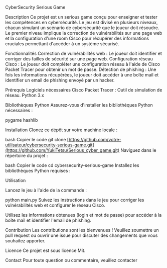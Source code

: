 CyberSecurity Serious Game

Description
Ce projet est un serious game conçu pour enseigner et tester les compétences en cybersécurité. Le jeu est divisé en plusieurs niveaux, chacun simulant un scénario de cybersécurité que le joueur doit résoudre.
Le premier niveau implique la correction de vulnérabilités sur une page web et la configuration d'une room Cisco pour récupérer des informations cruciales permettant d'accéder à un système sécurisé.

Fonctionnalités
Correction de vulnérabilités web : Le joueur doit identifier et corriger des failles de sécurité sur une page web.
Configuration réseau Cisco : Le joueur doit compléter une configuration réseau à l'aide de Cisco Packet Tracer pour obtenir un mot de passe.
Détection de phishing : Une fois les informations récupérées, le joueur doit accéder à une boîte mail et identifier un email de phishing envoyé par un hacker.

Prérequis
Logiciels nécessaires
Cisco Packet Tracer : Outil de simulation de réseau.
Python 3.x

Bibliothèques Python
Assurez-vous d'installer les bibliothèques Python nécessaires :

pygame
hashlib

Installation
Clonez ce dépôt sur votre machine locale :

bash
Copier le code
git clone [https://github.com/votre-utilisateur/cybersecurity-serious-game.git](https://github.com/YukiTetsu/Serious_cyber_game.git)
Naviguez dans le répertoire du projet :

bash
Copier le code
cd cybersecurity-serious-game
Installez les bibliothèques Python requises :


Utilisation

Lancez le jeu à l'aide de la commande :

python main.py
Suivez les instructions dans le jeu pour corriger les vulnérabilités web et configurer le réseau Cisco.

Utilisez les informations obtenues (login et mot de passe) pour accéder à la boîte mail et identifier l'email de phishing.

Contribution
Les contributions sont les bienvenues ! Veuillez soumettre un pull request ou ouvrir une issue pour discuter des changements que vous souhaitez apporter.

Licence
Ce projet est sous licence Mit.

Contact
Pour toute question ou commentaire, veuillez contacter 


